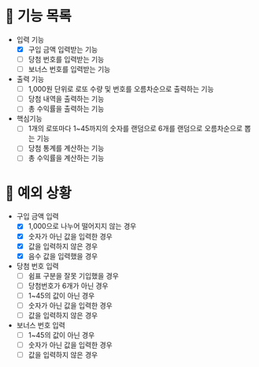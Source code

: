 # 📄 기능 목록

- 입력 기능
  - [x] 구입 금액 입력받는 기능
  - [ ] 당첨 번호를 입력받는 기능
  - [ ] 보너스 번호를 입력받는 기능
- 출력 기능
  - [ ] 1,000원 단위로 로또 수량 및 번호를 오름차순으로 출력하는 기능
  - [ ] 당첨 내역을 출력하는 기능
  - [ ] 총 수익률을 출력하는 기능
- 핵심기능
  - [ ] 1개의 로또마다 1~45까지의 숫자를 랜덤으로 6개를 랜덤으로 오름차순으로 뽑는 기능
  - [ ] 당첨 통계를 계산하는 기능
  - [ ] 총 수익률을 계산하는 기능

# 🎯 예외 상황
- 구입 금액 입력
  - [x] 1,000으로 나누어 떨어지지 않는 경우
  - [x] 숫자가 아닌 값을 입력한 경우
  - [x] 값을 입력하지 않은 경우
  - [x] 음수 값을 입력했을 경우
- 당첨 번호 입력
  - [ ] 쉼표 구분을 잘못 기입했을 경우
  - [ ] 당첨번호가 6개가 아닌 경우
  - [ ] 1~45의 값이 아닌 경우
  - [ ] 숫자가 아닌 값을 입력한 경우
  - [ ] 값을 입력하지 않은 경우
- 보너스 번호 입력
  - [ ] 1~45의 값이 아닌 경우
  - [ ] 숫자가 아닌 값을 입력한 경우
  - [ ] 값을 입력하지 않은 경우
